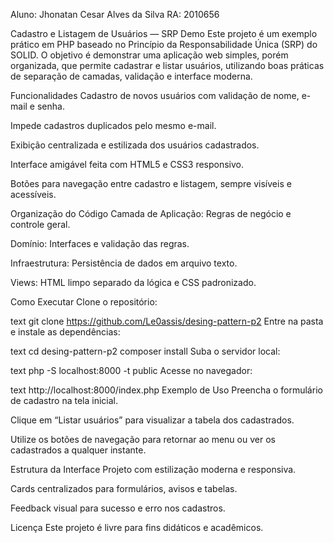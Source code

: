 Aluno: Jhonatan Cesar Alves da Silva
RA: 2010656

Cadastro e Listagem de Usuários — SRP Demo
Este projeto é um exemplo prático em PHP baseado no Princípio da Responsabilidade Única (SRP) do SOLID.
O objetivo é demonstrar uma aplicação web simples, porém organizada, que permite cadastrar e listar usuários, utilizando boas práticas de separação de camadas, validação e interface moderna.

Funcionalidades
Cadastro de novos usuários com validação de nome, e-mail e senha.

Impede cadastros duplicados pelo mesmo e-mail.

Exibição centralizada e estilizada dos usuários cadastrados.

Interface amigável feita com HTML5 e CSS3 responsivo.

Botões para navegação entre cadastro e listagem, sempre visíveis e acessíveis.

Organização do Código
Camada de Aplicação: Regras de negócio e controle geral.

Domínio: Interfaces e validação das regras.

Infraestrutura: Persistência de dados em arquivo texto.

Views: HTML limpo separado da lógica e CSS padronizado.

Como Executar
Clone o repositório:

text
git clone https://github.com/Le0assis/desing-pattern-p2
Entre na pasta e instale as dependências:

text
cd desing-pattern-p2
composer install
Suba o servidor local:

text
php -S localhost:8000 -t public
Acesse no navegador:

text
http://localhost:8000/index.php
Exemplo de Uso
Preencha o formulário de cadastro na tela inicial.

Clique em “Listar usuários” para visualizar a tabela dos cadastrados.

Utilize os botões de navegação para retornar ao menu ou ver os cadastrados a qualquer instante.

Estrutura da Interface
Projeto com estilização moderna e responsiva.

Cards centralizados para formulários, avisos e tabelas.

Feedback visual para sucesso e erro nos cadastros.

Licença
Este projeto é livre para fins didáticos e acadêmicos.